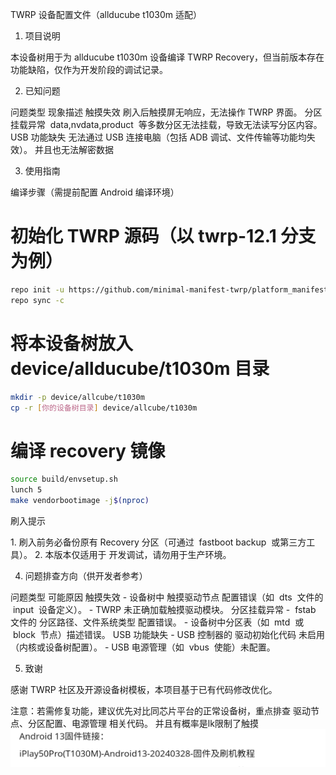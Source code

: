 TWRP 设备配置文件（allducube t1030m 适配）
 
1. 项目说明
 
本设备树用于为 allducube t1030m 设备编译 TWRP Recovery，但当前版本存在功能缺陷，仅作为开发阶段的调试记录。
 
2. 已知问题
 
问题类型 现象描述 
触摸失效 刷入后触摸屏无响应，无法操作 TWRP 界面。 
分区挂载异常  data,nvdata,product  等多数分区无法挂载，导致无法读写分区内容。 
USB 功能缺失 无法通过 USB 连接电脑（包括 ADB 调试、文件传输等功能均失效）。
并且也无法解密数据
 
3. 使用指南
 
编译步骤（需提前配置 Android 编译环境）
 
# 初始化 TWRP 源码（以 twrp-12.1 分支为例）
```bash
repo init -u https://github.com/minimal-manifest-twrp/platform_manifest_twrp_aosp.git -b twrp-12.1  
repo sync -c  
```
# 将本设备树放入 device/allducube/t1030m 目录    
```bash
mkdir -p device/allcube/t1030m  
cp -r [你的设备树目录] device/allcube/t1030m  
```
# 编译 recovery 镜像  
```bash
source build/envsetup.sh  
lunch 5 
make vendorbootimage -j$(nproc)  

``` 
刷入提示
 
1. 刷入前务必备份原有 Recovery 分区（可通过  fastboot backup  或第三方工具）。
2. 本版本仅适用于 开发调试，请勿用于生产环境。
 
4. 问题排查方向（供开发者参考）
 
问题类型 可能原因 
触摸失效 - 设备树中 触摸驱动节点 配置错误（如  dts  文件的  input  设备定义）。   - TWRP 未正确加载触摸驱动模块。 
分区挂载异常 -  fstab  文件的 分区路径、文件系统类型 配置错误。   - 设备树中分区表（如  mtd  或  block  节点）描述错误。 
USB 功能缺失 - USB 控制器的 驱动初始化代码 未启用（内核或设备树配置）。   - USB 电源管理（如  vbus  使能）未配置。 
 
5. 致谢
 
感谢 TWRP 社区及开源设备树模板，本项目基于已有代码修改优化。
 
注意：若需修复功能，建议优先对比同芯片平台的正常设备树，重点排查 驱动节点、分区配置、电源管理 相关代码。
并且有概率是lk限制了触摸
![固件版本截图](Screenshot_20250627-154451_Chrome.png)
